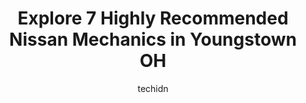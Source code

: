 ---
layout: ampstory
image: https://images.unsplash.com/photo-1632495288245-811aa76d8a32?ixlib=rb-4.0.3&ixid=MnwxMjA3fDB8MHxwaG90by1wYWdlfHx8fGVufDB8fHx8&auto=format&fit=crop&w=640&h=853&q=80
author: techidn
featured: false
description: Entrust your vehicle to the 7 best Nissan Mechanic in Youngstown OH, USA and experience the difference they can make. With their extensive knowledge, state-of-the-art facilities, and commitm
title: Explore 7 Highly Recommended Nissan Mechanics in Youngstown OH
cover:
   title: Explore 7 Highly Recommended Nissan Mechanics in Youngstown OH
   subtitle: Rickpate
   background: https://images.unsplash.com/photo-1632495288245-811aa76d8a32?ixlib=rb-4.0.3&ixid=MnwxMjA3fDB8MHxwaG90by1wYWdlfHx8fGVufDB8fHx8&auto=format&fit=crop&w=640&h=853&q=80

pages: 
 - layout: thirds
   top: <h1>#1 Ke-Mas Auto Services</h1>
   bottom: "<p>On my visit I was greeted by Tony. He was very kind and caring. Though extremely busy he was able to carefully look over the vehicle I drove in for repairs. He was able t</p>"
   background: https://www.knot35.com/toplist/wp-content/uploads/2023/06/best-nissan-mechanic-1-in-youngstown-oh-1685837666.jpeg
   backgroundblur: true
 - layout: thirds
   top: <h1>#2 Giura Auto Repair Inc.</h1>
   bottom: "<p>1757 E Midlothian Blvd, Youngstown, OH 44502, United States</p>"
   background: https://www.knot35.com/toplist/wp-content/uploads/2023/06/best-nissan-mechanic-2-in-youngstown-oh-1685837667.jpeg
   cta:
      link: https://www.knot35.com/toplist/explore-7-highly-recommended-nissan-mechanics-in-youngstown-oh/
      text: Explore 7 Highly Recommended Nissan Mechanics in Youngstown OH
 - layout: thirds
   top: <h1>#3 Mikes Complete Car Shop</h1>
   bottom: "<p>3023 Market St, Youngstown, OH 44507, United States</p>"
   background: https://www.knot35.com/toplist/wp-content/uploads/2023/06/best-nissan-mechanic-3-in-youngstown-oh-1685837667.jpeg
   cta:
      link: https://www.knot35.com/toplist/explore-7-highly-recommended-nissan-mechanics-in-youngstown-oh/
      text: Explore 7 Highly Recommended Nissan Mechanics in Youngstown OH
 - layout: thirds
   top: <h1>#4 Boardman Nissan Service</h1>
   bottom: "<p>7809 Market St, Youngstown, OH 44512, United States</p>"
   background: https://images.unsplash.com/photo-1536745287225-21d689278fd1?ixlib=rb-4.0.3&ixid=MnwxMjA3fDB8MHxwaG90by1wYWdlfHx8fGVufDB8fHx8&auto=format&fit=crop&w=640&h=853&q=80
   cta:
      link: https://www.knot35.com/toplist/explore-7-highly-recommended-nissan-mechanics-in-youngstown-oh/
      text: Explore 7 Highly Recommended Nissan Mechanics in Youngstown OH
 - layout: thirds
   top: <h1>#5 Partners Auto Repair Shop</h1>
   bottom: "<p>37 Steel St, Youngstown, OH 44509, United States</p>"
   background: https://images.unsplash.com/photo-1613843873231-1447db182f97?ixlib=rb-4.0.3&ixid=MnwxMjA3fDB8MHxwaG90by1wYWdlfHx8fGVufDB8fHx8&auto=format&fit=crop&w=640&h=853&q=80
   cta:
      link: https://www.knot35.com/toplist/explore-7-highly-recommended-nissan-mechanics-in-youngstown-oh/
      text: Explore 7 Highly Recommended Nissan Mechanics in Youngstown OH
 - layout: thirds
   top: <h1>#6 Automotive Repair & Diagnostics</h1>
   bottom: "<p>37 N Meridian Rd, Youngstown, OH 44509, United States</p>"
   background: https://images.unsplash.com/photo-1510906594845-bc082582c8cc?ixlib=rb-4.0.3&ixid=MnwxMjA3fDB8MHxwaG90by1wYWdlfHx8fGVufDB8fHx8&auto=format&fit=crop&w=640&h=853&q=80
   cta:
      link: https://www.knot35.com/toplist/explore-7-highly-recommended-nissan-mechanics-in-youngstown-oh/
      text: Explore 7 Highly Recommended Nissan Mechanics in Youngstown OH
 - layout: thirds
   top: <h1>#7 3 Brothers Automotive Repairs</h1>
   bottom: "<p>655 Mahoning Ave, Youngstown, OH 44502, United States</p>"
   background: https://images.unsplash.com/photo-1489648022186-8f49310909a0?ixlib=rb-4.0.3&ixid=MnwxMjA3fDB8MHxwaG90by1wYWdlfHx8fGVufDB8fHx8&auto=format&fit=crop&w=640&h=853&q=80
   cta:
      link: https://www.knot35.com/toplist/explore-7-highly-recommended-nissan-mechanics-in-youngstown-oh/
      text: Explore 7 Highly Recommended Nissan Mechanics in Youngstown OH
 - layout: thirds
   middle: Continue reading...
   background: https://images.unsplash.com/photo-1615749413727-825b59a857b5?ixlib=rb-4.0.3&ixid=MnwxMjA3fDB8MHxwaG90by1wYWdlfHx8fGVufDB8fHx8&auto=format&fit=crop&w=640&h=853&q=80
   cta:
      link: https://www.knot35.com/toplist/explore-7-highly-recommended-nissan-mechanics-in-youngstown-oh/
      text: Explore 7 Highly Recommended Nissan Mechanics in Youngstown OH
      
---
